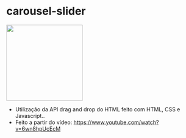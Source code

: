 # carousel-slider

<img src="https://i.ytimg.com/vi/0MFfXSTjPAs/maxresdefault.jpg" height="200">

- Utilização da API drag and drop do HTML feito com HTML, CSS e Javascript..
- Feito a partir do vídeo: https://www.youtube.com/watch?v=6wn8hpUcEcM